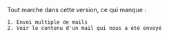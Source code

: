 Tout marche dans cette version, ce qui manque :

    1. Envoi multiple de mails
    2. Voir le contenu d'un mail qui nous a été envoyé 
